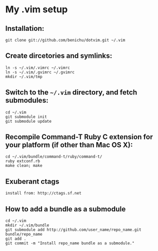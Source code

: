 # My .vim setup

## Installation:

    git clone git://github.com/benichu/dotvim.git ~/.vim

## Create dircetories and symlinks:

    ln -s ~/.vim/.vimrc ~/.vimrc
    ln -s ~/.vim/.gvimrc ~/.gvimrc
    mkdir ~/.vim/tmp

## Switch to the `~/.vim` directory, and fetch submodules:

    cd ~/.vim
    git submodule init
    git submodule update

## Recompile Command-T Ruby C extension for your platform (if other than Mac OS X):

    cd ~/.vim/bundle/command-t/ruby/command-t/
    ruby extconf.rb
    make clean; make

## Exuberant ctags

    install from: http://ctags.sf.net

## How to add a bundle as a submodule

    cd ~/.vim
    mkdir ~/.vim/bundle
    git submodule add http://github.com/user_name/repo_name.git bundle/repo_name
    git add .
    git commit -m "Install repo_name bundle as a submodule."
